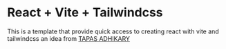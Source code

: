 # React + Vite + Tailwindcss

This is a template that provide quick access to creating react with vite and tailwindcss an idea from [TAPAS ADHIKARY](https://github.com/atapas/vite-tailwind-react)
